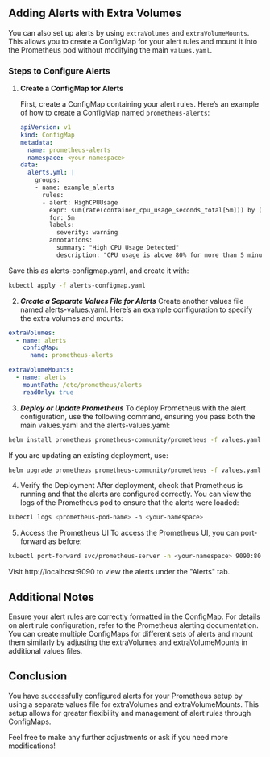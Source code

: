 ## Adding Alerts with Extra Volumes

You can also set up alerts by using `extraVolumes` and `extraVolumeMounts`. This allows you to create a ConfigMap for your alert rules and mount it into the Prometheus pod without modifying the main `values.yaml`.

### Steps to Configure Alerts

1. **Create a ConfigMap for Alerts**

   First, create a ConfigMap containing your alert rules. Here’s an example of how to create a ConfigMap named `prometheus-alerts`:

   ```yaml
   apiVersion: v1
   kind: ConfigMap
   metadata:
     name: prometheus-alerts
     namespace: <your-namespace>
   data:
     alerts.yml: |
       groups:
       - name: example_alerts
         rules:
         - alert: HighCPUUsage
           expr: sum(rate(container_cpu_usage_seconds_total[5m])) by (instance) > 0.8
           for: 5m
           labels:
             severity: warning
           annotations:
             summary: "High CPU Usage Detected"
             description: "CPU usage is above 80% for more than 5 minutes."
      ```

Save this as alerts-configmap.yaml, and create it with:

```bash
kubectl apply -f alerts-configmap.yaml
```
2. ***Create a Separate Values File for Alerts***
Create another values file named alerts-values.yaml. Here’s an example configuration to specify the extra volumes and mounts:

```yaml
extraVolumes:
  - name: alerts
    configMap:
      name: prometheus-alerts

extraVolumeMounts:
  - name: alerts
    mountPath: /etc/prometheus/alerts
    readOnly: true
```

3. ***Deploy or Update Prometheus***
To deploy Prometheus with the alert configuration, use the following command, ensuring you pass both the main values.yaml and the alerts-values.yaml:

```bash
helm install prometheus prometheus-community/prometheus -f values.yaml -f alerts-values.yaml -n <your-namespace>
```

If you are updating an existing deployment, use:

```bash
helm upgrade prometheus prometheus-community/prometheus -f values.yaml -f alerts-values.yaml -n <your-namespace>
```

4. Verify the Deployment
After deployment, check that Prometheus is running and that the alerts are configured correctly. You can view the logs of the Prometheus pod to ensure that the alerts were loaded:

```bash
kubectl logs <prometheus-pod-name> -n <your-namespace>
```

5. Access the Prometheus UI
To access the Prometheus UI, you can port-forward as before:

```bash
kubectl port-forward svc/prometheus-server -n <your-namespace> 9090:80
```

Visit http://localhost:9090 to view the alerts under the "Alerts" tab.

## Additional Notes
Ensure your alert rules are correctly formatted in the ConfigMap. For details on alert rule configuration, refer to the Prometheus alerting documentation.
You can create multiple ConfigMaps for different sets of alerts and mount them similarly by adjusting the extraVolumes and extraVolumeMounts in additional values files.

## Conclusion

You have successfully configured alerts for your Prometheus setup by using a separate values file for extraVolumes and extraVolumeMounts. This setup allows for greater flexibility and management of alert rules through ConfigMaps.

Feel free to make any further adjustments or ask if you need more modifications!
